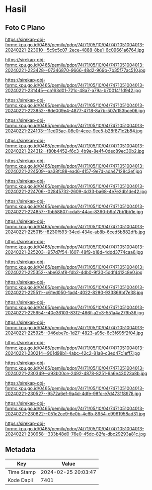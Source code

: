 # Hasil

## Foto C Plano

https://sirekap-obj-formc.kpu.go.id/0465/pemilu/pdpr/74/71/05/10/04/7471051004013-20240221-223010--5c9c5c07-2ece-4888-8be1-6c09661a6764.jpg

https://sirekap-obj-formc.kpu.go.id/0465/pemilu/pdpr/74/71/05/10/04/7471051004013-20240221-223428--07346870-9666-48d2-969b-7b35f77ac510.jpg

https://sirekap-obj-formc.kpu.go.id/0465/pemilu/pdpr/74/71/05/10/04/7471051004013-20240221-231445--ca163d01-721c-48a7-a79a-b7001411d942.jpg

https://sirekap-obj-formc.kpu.go.id/0465/pemilu/pdpr/74/71/05/10/04/7471051004013-20240221-223852--8de009e4-4877-4718-8a7b-507c153bce06.jpg

https://sirekap-obj-formc.kpu.go.id/0465/pemilu/pdpr/74/71/05/10/04/7471051004013-20240221-224103--11ed05ac-08e0-4cee-9ee5-b28f871c2b84.jpg

https://sirekap-obj-formc.kpu.go.id/0465/pemilu/pdpr/74/71/05/10/04/7471051004013-20240221-224312--f80b4452-f6c3-4b9e-8e4f-0dec89ec30b2.jpg

https://sirekap-obj-formc.kpu.go.id/0465/pemilu/pdpr/74/71/05/10/04/7471051004013-20240221-224509--aa38fc88-ead6-4157-9e7d-ada47128c3ef.jpg

https://sirekap-obj-formc.kpu.go.id/0465/pemilu/pdpr/74/71/05/10/04/7471051004013-20240221-224706--02845732-2609-4d33-ba68-4e7e2db1de42.jpg

https://sirekap-obj-formc.kpu.go.id/0465/pemilu/pdpr/74/71/05/10/04/7471051004013-20240221-224857--1bb58807-cda5-44ac-8360-b9a17bb1bb1e.jpg

https://sirekap-obj-formc.kpu.go.id/0465/pemilu/pdpr/74/71/05/10/04/7471051004013-20240221-225015--8230f593-34ed-434e-ab8b-6ced5b882dfb.jpg

https://sirekap-obj-formc.kpu.go.id/0465/pemilu/pdpr/74/71/05/10/04/7471051004013-20240221-225203--957d7f54-1607-48f9-b18d-4ddd3774caa6.jpg

https://sirekap-obj-formc.kpu.go.id/0465/pemilu/pdpr/74/71/05/10/04/7471051004013-20240221-225352--abe62af8-fdb2-4db0-9f30-5ddf4412c8e0.jpg

https://sirekap-obj-formc.kpu.go.id/0465/pemilu/pdpr/74/71/05/10/04/7471051004013-20240221-225511--c61ed050-1ad4-4022-8280-933869bf7e38.jpg

https://sirekap-obj-formc.kpu.go.id/0465/pemilu/pdpr/74/71/05/10/04/7471051004013-20240221-225654--40e36103-83f2-466f-a2c3-551a4a279b36.jpg

https://sirekap-obj-formc.kpu.go.id/0465/pemilu/pdpr/74/71/05/10/04/7471051004013-20240221-225925--046ebe7c-1d27-4823-a95c-6c3f695f2f04.jpg

https://sirekap-obj-formc.kpu.go.id/0465/pemilu/pdpr/74/71/05/10/04/7471051004013-20240221-230214--901d98b1-4abc-42c2-81a8-c3ed47c1eff7.jpg

https://sirekap-obj-formc.kpu.go.id/0465/pemilu/pdpr/74/71/05/10/04/7471051004013-20240221-230349--a93b00ce-2492-4878-8251-9a6e43023a8b.jpg

https://sirekap-obj-formc.kpu.go.id/0465/pemilu/pdpr/74/71/05/10/04/7471051004013-20240221-230527--9572a6ef-9a4d-4dfe-98fc-e7d4731f8978.jpg

https://sirekap-obj-formc.kpu.go.id/0465/pemilu/pdpr/74/71/05/10/04/7471051004013-20240221-230822--051e2ce9-6e0b-4e8b-8954-c9961958ad31.jpg

https://sirekap-obj-formc.kpu.go.id/0465/pemilu/pdpr/74/71/05/10/04/7471051004013-20240221-230958--333b48d0-76e0-45dc-82fe-dbc29293a81c.jpg


## Metadata

| Key        | Value               |
| ---------- | ------------------- |
| Time Stamp | 2024-02-25 20:03:47 |
| Kode Dapil | 7401                |



